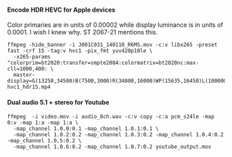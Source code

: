 #### Encode HDR HEVC for Apple devices
Color primaries are in units of 0.00002 while display luminance is in units of 0.0001.  I wish I knew why.  ST 2067-21 mentions this.

```
ffmpeg -hide_banner -i J001C031_140110_R6MS.mov -c:v libx265 -preset fast -crf 15 -tag:v hvc1 -pix_fmt yuv420p10le \
  -x265-params "colorprim=bt2020:transfer=smpte2084:colormatrix=bt2020nc:max-cll=1000,400: \
  master-display=G(13250,34500)B(7500,3000)R(34000,16000)WP(15635,16450)L(10000000,50)" hvc1_hdr15.mp4
```

#### Dual audio 5.1 + stereo for Youtube
```
ffmpeg  -i video.mov -i audio_8ch.wav -c:v copy -c:a pcm_s24le -map 0:v -map 1:a -map 1:a \
  -map_channel 1.0.0:0.1 -map_channel 1.0.1:0.1 \
  -map_channel 1.0.2:0.2 -map_channel 1.0.3:0.2 -map_channel 1.0.4:0.2 -map_channel 1.0.5:0.2 \
  -map_channel 1.0.6:0.2 -map_channel 1.0.7:0.2 youtube_output.mov
```

